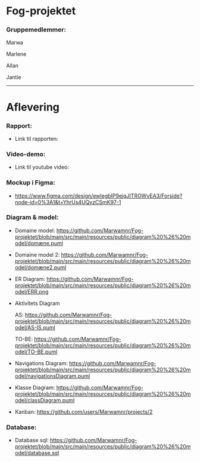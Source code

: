 # Fog-projektet

### Gruppemedlemmer: 

Marwa 

Marlene

Allan

Jantie

-------

# Aflevering 

### Rapport: 
* Link til rapporten: 

### Video-demo: 
* Link til youtube video: 

### Mockup i Figma: 

* https://www.figma.com/design/ewIegbIP9ejqJITROWvEA3/Forside?node-id=0%3A1&t=YhrUs4UQyzCSmK97-1 


### Diagram & model:

* Domaine model: https://github.com/Marwamnr/Fog-projektet/blob/main/src/main/resources/public/diagram%20%26%20model/domæne.puml
  
* Domaine model 2: https://github.com/Marwamnr/Fog-projektet/blob/main/src/main/resources/public/diagram%20%26%20model/domæne2.puml

* ER Diagram: https://github.com/Marwamnr/Fog-projektet/blob/main/src/main/resources/public/diagram%20%26%20model/ERR.png
  
* Aktivitets Diagram

  AS: https://github.com/Marwamnr/Fog-projektet/blob/main/src/main/resources/public/diagram%20%26%20model/AS-IS.puml

  TO-BE: https://github.com/Marwamnr/Fog-projektet/blob/main/src/main/resources/public/diagram%20%26%20model/TO-BE.puml
  
* Navigations Diagram: https://github.com/Marwamnr/Fog-projektet/blob/main/src/main/resources/public/diagram%20%26%20model/navigationsDiagram.puml
  
* Klasse Diagram: https://github.com/Marwamnr/Fog-projektet/blob/main/src/main/resources/public/diagram%20%26%20model/classDiagram.puml

* Kanban: https://github.com/users/Marwamnr/projects/2 
  

### Database: 
* Database sql: https://github.com/Marwamnr/Fog-projektet/blob/main/src/main/resources/public/diagram%20%26%20model/database.sql

